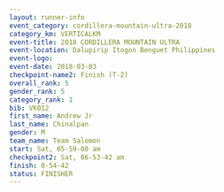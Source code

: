 ```yaml
---
layout: runner-info 
event_category: cordillera-mountain-ultra-2018 
category_km: VERTICALKM 
event-title: 2018 CORDILLERA MOUNTAIN ULTRA 
event-location: Dalupirip Itogon Benguet Philippines 
event-logo: 
event-date: 2018-03-03 
checkpoint-name2: Finish (T-2) 
overall_rank: 5
gender_rank: 5
category_rank: 1
bib: VK012
first_name: Andrew Jr
last_name: Chinalpan
gender: M
team_name: Team Salomon
start: Sat, 05-59-00 am
checkpoint2: Sat, 06-53-42 am
finish: 0-54-42
status: FINISHER
---
```

